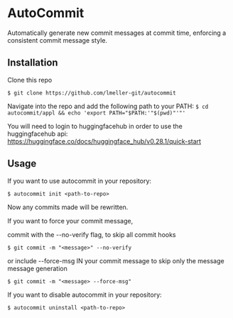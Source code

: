 # AutoCommit


Automatically generate new commit messages at commit time, enforcing a consistent commit message style.


## Installation


Clone this repo

```$ git clone https://github.com/lmeller-git/autocommit```  

Navigate into the repo and add the following path to your PATH:
```$ cd autocommit/appl && echo 'export PATH="$PATH:'"$(pwd)"'"'```  

You will need to login to huggingfacehub in order to use the huggingfacehub api:  
https://huggingface.co/docs/huggingface_hub/v0.28.1/quick-start


## Usage


If you want to use autocommit in your repository:
 
```$ autocommit init <path-to-repo>```  

Now any commits made will be rewritten.


If you want to force your commit message,

commit with the --no-verify flag, to skip all commit hooks

```$ git commit -m "<message>" --no-verify```

or include --force-msg IN your commit message to skip only the message message generation  

```$ git commit -m "<message> --force-msg"```  

If you want to disable autocommit in your repository:

```$ autocommit uninstall <path-to-repo>```
